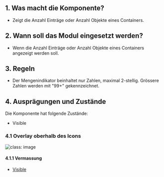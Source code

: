 ## 1. Was macht die Komponente?
* Zeigt die Anzahl Einträge oder Anzahl Objekte eines Containers.  

## 2. Wann soll das Modul eingesetzt werden?
* Wenn die Anzahl Einträge oder Anzahl Objekte eines Containers angezeigt werden soll. 

## 3. Regeln
* Der Mengenindikator beinhaltet nur Zahlen, maximal 2-stellig. Grössere Zahlen werden mit "99+" gekennzeichnet. 

## 4. Ausprägungen und Zustände
Die Komponente hat folgende Zustände:
* Visible

### 4.1 Overlay oberhalb des Icons
![](https://raw.githubusercontent.com/sbb-design-systems/sbb-design-system/master/webapp/components/quantity-indicator/images/quantity_indicator_default.png 'class: image')


#### 4.1.1 Vermassung
* [Visible](https://sbb.invisionapp.com/d/main#/console/17140415/365541438/inspect)
